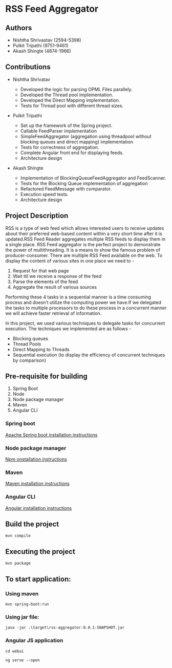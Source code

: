 # RSS Feed Aggregator

## Authors

- Nishtha Shrivastav (2594-5398)
- Pulkit Tripathi (9751-9461)
- Akash Shingte (4874-1966)

## Contributions

- Nishtha Shrivatav
    - Developed the logic for parsing OPML Files parallely.
    - Developed the Thread pool implementation.
    - Developed the Direct Mapping implementation.
    - Tests for Thread pool with different thread sizes.

- Pulkit Tripathi
    - Set up the framework of the Spring project.
    - Callable FeedParser implementation
    - SimpleFeedAggregator (aggregation using threadpool without blocking queues and direct mapping) implementation
    - Tests for correctness of aggregation.
    - Complete Angular front end for displaying feeds.
    - Architecture design 

- Akash Shingte
    - Implementation of BlockingQueueFeedAggregator and FeedScanner.
    - Tests for the Blocking Queue implementation of aggregation
    - Refactored FeedMessage with comparator.
    - Execution speed tests.
    - Architecture design

## Project Description
RSS is a type of web feed which allows interested users to receive updates about their preferred web-based content within a very short time after it is updated.RSS Feed Reader aggregates multiple RSS feeds to display them in a single place.
RSS Feed aggregator is the perfect project to demonstrate the power of multithreading. It is a means to show the famous problem of producer-consumer. There are multiple RSS Feed available on the web. To display the content of various sites in one place we need to -
1. Request for that web page
2. Wait till we receive a response of the feed
3. Parse the elements of the feed
4. Aggregate the result of various sources

Performing these 4 tasks in a sequential manner is a time consuming process and doesn’t utilize the computing power we have.If we delegated the tasks to multiple processors to do these process in a concurrent manner we will achieve faster retrieval of information.

In this project, we used various techniques to delegate tasks for concurrent execution. The techniques we implemented are as follows -

- Blocking queues
- Thread Pools
- Direct Mapping to Threads
- Sequential execution (to display the efficiency of concurrent techniques by comparison)

## Pre-requisite for building

1. Spring Boot
2. Node
3. Node package manager
4. Maven
5. Angular CLI

### Spring boot

[Apache Spring boot installation instructions](https://docs.spring.io/spring-boot/docs/current/reference/html/getting-started-installing-spring-boot.html)

### Node package manager

[Npm onstallation instructions](https://www.npmjs.com/get-npm)

### Maven

[Maven installation instructions](https://maven.apache.org/install.html)

### Angular CLI

[Angular installation instructions](https://cli.angular.io/)

## Build the project

`mvn compile`

## Executing the project

`mvn package`

## To start application:

### Using maven

`mvn spring-boot:run`

### Using jar file:

`java -jar .\target\rss-aggregator-0.0.1-SNAPSHOT.jar`

### Angular JS application

`cd webui`

`ng serve --open`
